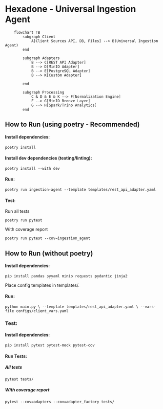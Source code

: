 # Hexadone - Universal Ingestion Agent

```mermaid
    flowchart TB
        subgraph Client
            A[Client Sources API, DB, Files] --> B(Universal Ingestion Agent)
        end
    
        subgraph Adapters
            B --> C[REST API Adapter]
            B --> D[MinIO Adapter]
            B --> E[PostgreSQL Adapter]
            B --> K[Custom Adapter]
    
        end
    
        subgraph Processing
            C & D & E & K --> F[Normalization Engine]
            F --> G[MinIO Bronze Layer]
            G --> H[Spark/Trino Analytics]
        end

```

## How to Run (using poetry - Recommended)
#### Install dependencies:

`poetry install`

#### Install dev dependencies (testing/linting):

`poetry install --with dev`

#### Run:

`poetry run ingestion-agent --template templates/rest_api_adapter.yaml`

#### Test:
Run all tests

`poetry run pytest`

With coverage report

`poetry run pytest --cov=ingestion_agent`

## How to Run (without poetry)

#### Install dependencies:

`pip install pandas pyyaml minio requests pydantic jinja2`

Place config templates in templates/.

#### Run:

`python main.py \
  --template templates/rest_api_adapter.yaml \
  --vars-file configs/client_vars.yaml`

### Test:

#### Install dependencies:
`pip install pytest pytest-mock pytest-cov`

#### Run Tests:

#####  All tests
`pytest tests/`

##### With coverage report
`pytest --cov=adapters --cov=adapter_factory tests/`